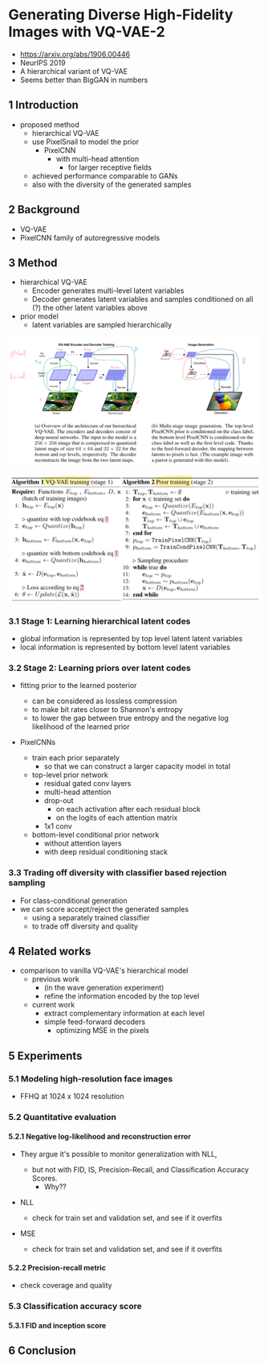 # Generating Diverse High-Fidelity Images with VQ-VAE-2



- https://arxiv.org/abs/1906.00446
- NeurIPS 2019
- A hierarchical variant of VQ-VAE
- Seems better than BigGAN in numbers



## 1 Introduction

- proposed method
  - hierarchical VQ-VAE
  - use PixelSnail to model the prior 
    - PixelCNN
      - with multi-head attention
        - for larger receptive fields
  - achieved performance comparable to GANs
  - also with the diversity of the generated samples

## 2 Background

- VQ-VAE
- PixelCNN family of autoregressive models

## 3 Method

- hierarchical VQ-VAE
  - Encoder generates multi-level latent variables
  - Decoder generates latent variables and samples conditioned on all (?) the other latent variables above
- prior model
  - latent variables are sampled hierarchically

![image-20221214215412547](./assets/image-20221214215412547.png)

![image-20221214214840308](./assets/image-20221214214840308.png)

### 3.1 Stage 1: Learning hierarchical latent codes

- global information is represented by top level latent latent variables
- local information  is represented by bottom level latent variables

### 3.2 Stage 2: Learning priors over latent codes

- fitting prior to the learned posterior
  - can be considered as lossless compression
  - to make bit rates closer to Shannon's entropy
  - to lower the gap between true entropy and the negative log likelihood of the learned prior

- PixelCNNs
  - train each prior separately
    - so that we can construct a larger capacity model in total
  - top-level prior network
    - residual gated conv layers
    - multi-head attention
    - drop-out
      - on each activation after each residual block
      - on the logits of each attention matrix
    - 1x1 conv
  - bottom-level conditional prior network
    - without attention layers
    - with deep residual conditioning stack

### 3.3 Trading off diversity with classifier based rejection sampling

- For class-conditional generation
- we can score accept/reject the generated samples
  - using a separately trained classifier
  - to trade off diversity and quality

## 4 Related works

- comparison to vanilla VQ-VAE's hierarchical model
  - previous work
    - (in the wave generation experiment)
    - refine the information encoded by the top level
  - current work
    - extract complementary information at each level
    - simple feed-forward decoders
      - optimizing MSE in the pixels

## 5 Experiments

### 5.1 Modeling high-resolution face images

- FFHQ at 1024 x 1024 resolution

### 5.2 Quantitative evaluation

#### 5.2.1 Negative log-likelihood and reconstruction error

- They argue it's possible to monitor generalization with NLL,
  - but not with FID, IS, Precision-Recall, and Classification Accuracy Scores.
    - Why??
- NLL
  - check for train set and validation set, and see if it overfits

- MSE
  - check for train set and validation set, and see if it overfits




#### 5.2.2 Precision-recall metric

- check coverage and quality

### 5.3 Classification accuracy score

#### 5.3.1 FID and inception score



## 6 Conclusion
